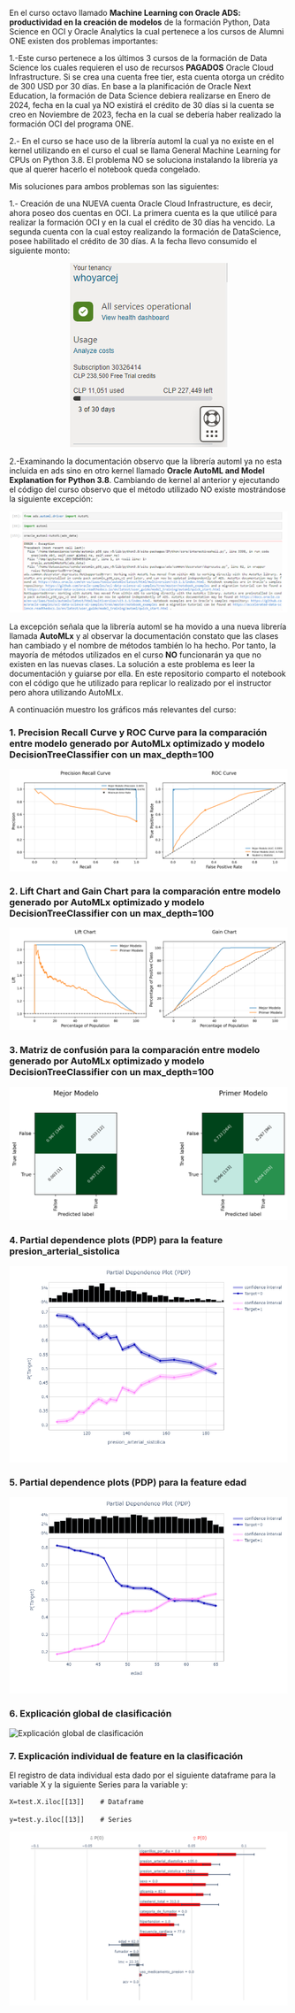 En el curso octavo llamado **Machine Learning con Oracle ADS: productividad en la creación de modelos** de la formación Python, Data Science en OCI y Oracle Analytics la cual pertenece a los cursos de Alumni ONE existen dos problemas importantes:

1.-Este curso pertenece a los últimos 3 cursos de la formación de Data Science los cuales requieren el uso de recursos **PAGADOS** Oracle Cloud Infrastructure. Si se crea una cuenta free tier, esta cuenta otorga un crédito de 300 USD por 30 días. En base a la planificación de Oracle Next Education, la formación de Data Science debiera realizarse en Enero de 2024, fecha en la cual ya NO existirá el crédito de 30 días si la cuenta se creo en Noviembre de 2023, fecha en la cual se debería haber realizado la formación OCI del programa ONE.

2.- En el curso se hace uso de la librería automl la cual ya no existe en el kernel utilizando en el curso el cual se llama General Machine Learning for CPUs on Python 3.8. El problema NO se soluciona instalando la librería ya que al querer hacerlo el notebook queda congelado.

Mis soluciones para ambos problemas son las siguientes:

1.- Creación de una NUEVA cuenta Oracle Cloud Infrastructure, es decir, ahora poseo dos cuentas en OCI. La primera cuenta es la que utilicé para realizar la formación OCI y en la cual el crédito de 30 días ha vencido. La segunda cuenta con la cual estoy realizando la formación de DataScience, posee habilitado el crédito de 30 días. A la fecha llevo consumido el siguiente monto:

<p align="center">
<img src='./img/GastosDataScience.png' alt='Gastos OCI'>
</p>

2.-Examinando la documentación observo que la librería automl ya no esta incluida en ads sino en otro kernel llamado **Oracle AutoML and Model Explanation for Python 3.8**. Cambiando de kernel al anterior y ejecutando el código del curso observo que el método utilizado NO existe mostrándose la siguiente excepción:

![Excepción automl](./img/ErrorautoML.png)

La excepción señala que la librería automl se ha movido a una nueva librería llamada **AutoMLx** y al observar la documentación constato que las clases han cambiado y el nombre de métodos también lo ha hecho. Por tanto, la mayoría de métodos utilizados en el curso **NO** funcionarán ya que no existen en las nuevas clases. La solución a este problema es leer la documentación y guiarse por ella. En este repositorio comparto el notebook con el código que he utilizado para replicar lo realizado por el instructor pero ahora utilizando AutoMLx.

A continuación muestro los gráficos más relevantes del curso:

### 1. Precision Recall Curve y ROC Curve para la comparación entre modelo generado por AutoMLx optimizado y modelo DecisionTreeClassifier con un max_depth=100

![Precision Recall Curve y ROC Curve](./img/PrecisionRecallROCCurveModeloAutoMLx.png)

### 2. Lift Chart and Gain Chart para la comparación entre modelo generado por AutoMLx optimizado y modelo DecisionTreeClassifier con un max_depth=100

![Lift Chart and Gain Chart](./img/LiftChartGainChartModeloAutoMLx.png)

### 3. Matriz de confusión para la comparación entre modelo generado por AutoMLx optimizado y modelo DecisionTreeClassifier con un max_depth=100

![Matriz de confusión](./img/ConfusionMatrixModeloAutoMLx.png)

### 4. Partial dependence plots (PDP) para la feature presion_arterial_sistolica

![PDP presion_arterial_sistolica](./img/PDPpresion_arterial_sistolica.png)

### 5. Partial dependence plots (PDP) para la feature edad

![PDP edad](./img/PDPedad.png)

### 6. Explicación global de clasificación

![Explicación global de clasificación](./img/ExplicaciónGlobal.png)

### 7. Explicación individual de feature en la clasificación

El registro de data individual esta dado por el siguiente dataframe para la variable X y la siguiente Series para la variable y:

```
X=test.X.iloc[[13]]    # Dataframe

y=test.y.iloc[[13]]    # Series
```

![Explicación individual de clasificación](./img/ExplicacionVariableIndividual.png)
